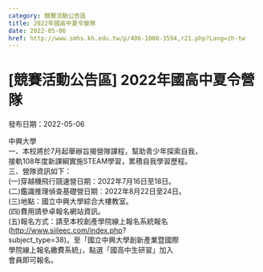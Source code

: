 ```yaml
---
category: 競賽活動公告區
title: 2022年國高中夏令營隊
date: 2022-05-06
href: http://www.smhs.kh.edu.tw/p/406-1000-3594,r21.php?Lang=zh-tw
---
```


# [競賽活動公告區] 2022年國高中夏令營隊

發布日期：2022-05-06

中興大學  
一、本校將於7月起舉辦旨揭營隊課程，幫助青少年探索自我，  
接軌108年度新課綱實施STEAM學習，累積自我學習歷程。  
三、營隊資訊如下：  
(一)穿越機飛行競速營日期：2022年7月16日至18日。  
(二)鑑識推理偵查基礎營日期︰2022年8月22日至24日。  
(三)地點：國立中興大學綜合大樓教室。  
(四)費用請參卓報名網站資訊。  
(五)報名方式：請至本校創產學院線上報名系統報名  
(http://www.siileec.com/index.php?  
subject\_type=38)。至「國立中興大學創新產業暨國際  
學院線上報名繳費系統」，點選「國高中生研習」加入  
會員即可報名。

